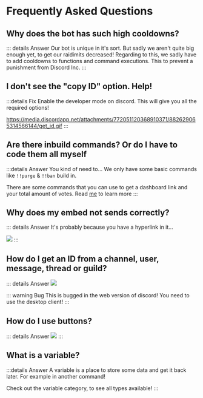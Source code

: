 # Frequently Asked Questions

## Why does the bot has such high cooldowns?
::: details Answer
Our bot is unique in it's sort. 
But sadly we aren't quite big enough yet, to get our raidimits decreased! 
Regarding to this, we sadly have to add cooldowns to functions and command executions. This to prevent a punishment from Discord Inc.
:::

## I don't see the "copy ID" option. Help!
:::details Fix
Enable the developer mode on discord. This will give you all the required options!

https://media.discordapp.net/attachments/772051120368910371/882629065314566144/get_id.gif
:::


## Are there inbuild commands? Or do I have to code them all myself
:::details Answer
You kind of need to... We only have some basic commands like `!!purge` & `!!ban` build in. 

There are some commands that you can use to get a dashboard link and your total amount of votes. Read [me](../Guide/botInfo.md) to learn more
:::

## Why does my embed not sends correctly?
::: details Answer
It's probably because you have a hyperlink in it... 

![](https://media.discordapp.net/attachments/772051120368910371/883355096308654080/url_in_description_embed.gif)
:::

## How do I get an ID from a channel, user, message, thread or guild?
::: details Answer
![](https://media.discordapp.net/attachments/772051120368910371/882629065314566144/get_id.gif)

::: warning Bug
This is bugged in the web version of discord! You need to use the desktop client!
:::

## How do I use buttons?
::: details Answer
![](https://cdn.discordapp.com/attachments/772051120368910371/880527140817367070/first-button.gif)
:::

## What is a variable?
:::details Answer
A variable is a place to store some data and get it back later. For example in another command! 

Check out the variable category, to see all types available!
:::